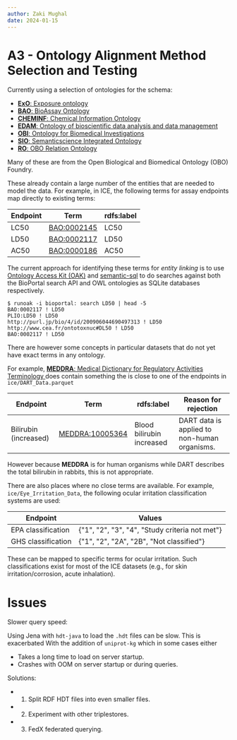```yaml
---
author: Zaki Mughal
date: 2024-01-15
---
```


# A3 - Ontology Alignment Method Selection and Testing

Currently using a selection of ontologies for the schema:

 - [__ExO__: Exposure ontology](https://purl.bioontology.org/ontology/EXO)
 - [__BAO__: BioAssay Ontology](https://purl.bioontology.org/ontology/BAO)
 - [__CHEMINF__: Chemical Information Ontology](https://purl.bioontology.org/ontology/CHEMINF)
 - [__EDAM__: Ontology of bioscientific data analysis and data management](https://purl.bioontology.org/ontology/EDAM)
 - [__OBI__: Ontology for Biomedical Investigations](https://purl.bioontology.org/ontology/OBI)
 - [__SIO__: Semanticscience Integrated Ontology](https://purl.bioontology.org/ontology/SIO)
 - [__RO__: OBO Relation Ontology](https://purl.bioontology.org/ontology/OBOREL)

Many of these are from the Open Biological and Biomedical Ontology (OBO) Foundry.

These already contain a large number of the entities that are needed to model
the data. For example, in ICE, the following terms for assay endpoints map
directly to existing terms:

<!---

```shell
$ runoak -i bioportal: info BAO:0002145 BAO:0002117 BAO:0000186
BAO:0002145 ! LC50
BAO:0002117 ! LD50
BAO:0000186 ! AC50
```

--->

| Endpoint              | Term                                                                                                                          | rdfs:label                |
| --------------------- | ----------------------------------------------------------------------------------------------------------------------------- | ------------------------- |
| LC50                  | [BAO:0002145](https://purl.bioontology.org/ontology/BAO?conceptid=http%3A%2F%2Fwww.bioassayontology.org%2Fbao%23BAO_0002145)  | LC50                      |
| LD50                  | [BAO:0002117](https://purl.bioontology.org/ontology/BAO?conceptid=http%3A%2F%2Fwww.bioassayontology.org%2Fbao%23BAO_0002117)  | LD50                      |
| AC50                  | [BAO:0000186](https://purl.bioontology.org/ontology/BAO?conceptid=http%3A%2F%2Fwww.bioassayontology.org%2Fbao%23BAO_0000186)  | AC50                      |

The current approach for identifying these terms for _entity linking_
is to use [Ontology Access Kit (OAK)](https://incatools.github.io/ontology-access-kit/)
and [semantic-sql](https://github.com/INCATools/semantic-sql) to do searches
against both the BioPortal search API and OWL ontologies as SQLite databases
respectively.

```shell
$ runoak -i bioportal: search LD50 | head -5
BAO:0002117 ! LD50
PLIO:LD50 ! LD50
http://purl.jp/bio/4/id/200906044690497313 ! LD50
http://www.cea.fr/ontotoxnuc#DL50 ! LD50
BAO:0002117 ! LD50
```

There are however some concepts in particular datasets that do not yet have
exact terms in any ontology.

For example, [ __MEDDRA__: Medical Dictionary for Regulatory Activities
Terminology ](https://purl.bioontology.org/ontology/MEDDRA) does contain
something the is close to one of the endpoints in `ice/DART_Data.parquet`

<!--

```shell
duckdb -c "$(cat <<EOF
    SELECT DISTINCT Species, Endpoint, Response, "Unified Medical Language System"
    FROM "data-source/ice/DART_Data.parquet"
    WHERE Endpoint LIKE 'Bilirubin%';
EOF
)";
```

-->


| Endpoint              | Term                                                                                                                          | rdfs:label                | Reason for rejection                         |
| --------------------- | ----------------------------------------------------------------------------------------------------------------------------- | ------------------------- | -------------------------------------------- |
| Bilirubin (increased) | [MEDDRA:10005364](http://purl.bioontology.org/ontology/MEDDRA/10005364)                                                       | Blood bilirubin increased | DART data is applied to non-human organisms. |


However because __MEDDRA__ is for human organisms while DART describes the
total bilirubin in rabbits, this is not appropriate.

There are also places where no close terms are available. For example,
`ice/Eye_Irritation_Data`, the following ocular irritation classification
systems are used:

<!--

```shell

duckdb -c "$(cat <<EOF

    -- Possible values for EPA or GHS classification
    SELECT DISTINCT Endpoint, Response
    FROM "data-source/ice/Eye_Irritation_Data.parquet"
    WHERE
        Endpoint LIKE 'EPA%'
        OR
        Endpoint LIKE 'GHS%'
    ORDER BY Endpoint, Response ;

    -- Count of EPA, GHS pairs
    SELECT tuple, COUNT(*)
    FROM (
        SELECT { "EPA": t1.Response, "GHS": t2.Response} AS tuple
        FROM "data-source/ice/Eye_Irritation_Data.parquet" AS t1
            INNER JOIN "data-source/ice/Eye_Irritation_Data.parquet" AS t2
            ON t1."DTXSID" = t2."DTXSID"
        WHERE
            t1.Endpoint LIKE 'EPA%'
            AND
            t2.Endpoint LIKE 'GHS%'
    )
    GROUP BY tuple
    ORDER BY tuple;
EOF
)";

```

-->

| Endpoint           | Values                                         |
| ------------------ | ---------------------------------------------- |
| EPA classification | {"1", "2", "3", "4", "Study criteria not met"} |
| GHS classification | {"1", "2", "2A", "2B", "Not classified"}       |

These can be mapped to specific terms for ocular irritation. Such
classifications exist for most of the ICE datasets (e.g., for skin
irritation/corrosion, acute inhalation).

<!--

# List of Endpoints for EPA or GHS classification systems
```shell
./report/2024-01-15/ice-dump-endpoint.sh | grep -P 'EPA|GHS'
```

-->

# Issues

Slower query speed:

Using Jena with `hdt-java` to load the `.hdt` files can be slow.  This is
exacerbated With the addition of `uniprot-kg` which in some cases either

  - Takes a long time to load on server startup.
  - Crashes with OOM on server startup or during queries.

Solutions:

  - 1. Split RDF HDT files into even smaller files.
  - 2. Experiment with other triplestores.
  - 3. FedX federated querying.
